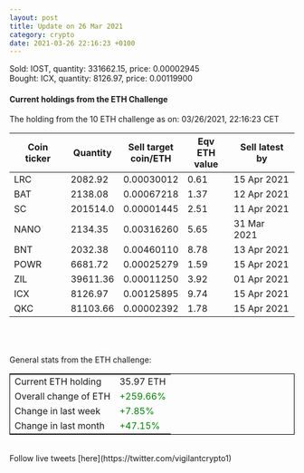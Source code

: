 ```yaml
---
layout: post
title: Update on 26 Mar 2021
category: crypto
date: 2021-03-26 22:16:23 +0100
---
```

<!-- Global site tag (gtag.js) - Google Analytics -->
<script async src="https://www.googletagmanager.com/gtag/js?id=UA-103831149-5"></script>
<script>
  window.dataLayer = window.dataLayer || [];
  function gtag(){dataLayer.push(arguments);}
  gtag('js', new Date());

  gtag('config', 'UA-103831149-5');
</script>
Sold: IOST, quantity:    331662.15, price:   0.00002945<br>Bought: ICX, quantity:      8126.97, price:   0.00119900<br>

#### Current holdings from the ETH Challenge

The holding from the 10 ETH challenge as on: 03/26/2021, 22:16:23 CET

|Coin ticker|Quantity|Sell target<br>coin/ETH|Eqv ETH<br>value|Sell latest by|
|-----------|--------|-----------|-----------|--------------|
LRC|2082.92|  0.00030012|0.61|15 Apr 2021|
BAT|2138.08|  0.00067218|1.37|12 Apr 2021|
SC|201514.0|  0.00001445|2.51|11 Apr 2021|
NANO|2134.35|  0.00316260|5.65|31 Mar 2021|
BNT|2032.38|  0.00460110|8.78|13 Apr 2021|
POWR|6681.72|  0.00025279|1.59|15 Apr 2021|
ZIL|39611.36|  0.00011250|3.92|01 Apr 2021|
ICX|8126.97|  0.00125895|9.74|15 Apr 2021|
QKC|81103.66|  0.00002392|1.78|15 Apr 2021|

<br>
<br>
<br>
General stats from the ETH challenge:

<table style="border:1px solid black;margin-left:auto;margin-right:auto;">
	<tbody>
	<tr>
		<td>Current ETH holding</td>
		<td>     35.97 ETH</td>
	</tr>
	<tr>
		<td>Overall change of ETH</td>
		<td><font color="green">+259.66%</font></td>
	</tr>
	<tr>
		<td>Change in last week</td>
		<td><font color="green">+7.85%</font></td>
	</tr>
	<tr>
		<td>Change in last month</td>
		<td><font color="green">+47.15%</font></td>
	</tr>
	</tbody>
</table>

<br>
Follow live tweets [here](https://twitter.com/vigilantcrypto1)
<br>
<br>